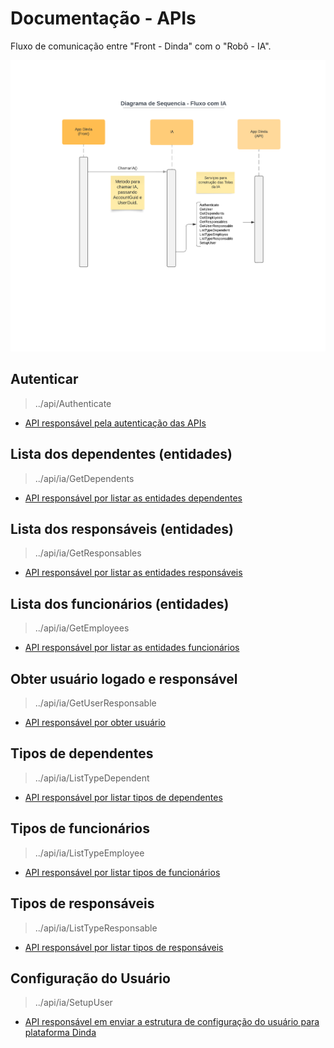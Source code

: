 
# Documentação - APIs

Fluxo de comunicação entre "Front - Dinda" com o "Robô - IA".

![Diagrama](https://github.com/Dinda-TI/api_documentation/blob/main/diagram_sequence.png?raw=true)




## Autenticar
> ../api/Authenticate
- [API responsável pela autenticação das APIs](authenticate.md)

## Lista dos dependentes (entidades)
> ../api/ia/GetDependents
- [API responsável por listar as entidades dependentes](getDependents.md)

## Lista dos responsáveis (entidades)
> ../api/ia/GetResponsables
- [API responsável por listar as entidades responsáveis](getResponsables.md)

## Lista dos funcionários (entidades)
> ../api/ia/GetEmployees
- [API responsável por listar as entidades funcionários](getEmployees.md)

## Obter usuário logado e responsável
> ../api/ia/GetUserResponsable
- [API responsável por obter usuário](getUserResponsable.md)

## Tipos de dependentes
> ../api/ia/ListTypeDependent
- [API responsável por listar tipos de dependentes](listTypeDependent.md)

## Tipos de funcionários
> ../api/ia/ListTypeEmployee
- [API responsável por listar tipos de funcionários](listTypeEmployee.md)

## Tipos de responsáveis
> ../api/ia/ListTypeResponsable
- [API responsável por listar tipos de responsáveis](listTypeResponsable.md)
  
## Configuração do Usuário
> ../api/ia/SetupUser
- [API responsável em enviar a estrutura de configuração do usuário para plataforma Dinda](setupuser.md)

